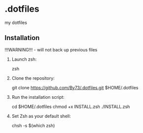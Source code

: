 .dotfiles
=========
my dotfiles

Installation
------------
  !!!WARNING!!! - will not back up previous files
  
  1. Launch zsh:
  
        zsh
        
  2. Clone the repository:
          
        git clone https://github.com/By73/.dotfiles.git $HOME/.dotfiles
          
  3. Run the installation script:
  
        cd $HOME/.dotfiles
        chmod +x INSTALL.zsh
        ./INSTALL.zsh
          
  4. Set Zsh as your default shell:

        chsh -s $(which zsh)
